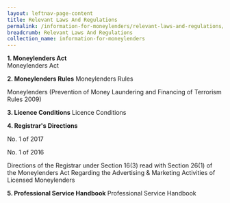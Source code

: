 ```yaml
---
layout: leftnav-page-content
title: Relevant Laws And Regulations
permalink: /information-for-moneylenders/relevant-laws-and-regulations/
breadcrumb: Relevant Laws And Regulations
collection_name: information-for-moneylenders
---
```


**1. Moneylenders Act**<br>
Moneylenders Act

**2. Moneylenders Rules**
Moneylenders Rules

Moneylenders (Prevention of Money Laundering and Financing of Terrorism Rules 2009)

**3. Licence Conditions**
Licence Conditions

**4. Registrar's Directions**

No. 1 of 2017

No. 1 of 2016

Directions of the Registrar under Section 16(3) read with Section 26(1) of the Moneylenders Act Regarding the Advertising & Marketing Activities of Licensed Moneylenders

**5. Professional Service Handbook**
Professional Service Handbook
